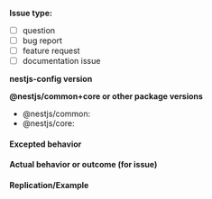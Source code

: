 **Issue type:**

- [ ] question
- [ ] bug report
- [ ] feature request
- [ ] documentation issue

**nestjs-config version**
<!-- enter version tag here -->

**@nestjs/common+core or other package versions**
 - @nestjs/common: <!-- 9.2 | 9.* -->
 - @nestjs/core: 

#### Excepted behavior 

#### Actual behavior or outcome (for issue)

#### Replication/Example

<!-- Please provide an example of how you {except to use, used} nestjs-config -->

```ts
```
